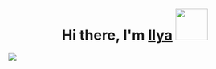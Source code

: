 <h1 align="center">Hi there, I'm <a href="https://vk.com/curiosity_ds" target="_blank">Ilya</a> 
<img src="https://github.com/CuriosityDS/More-gifs/blob/I'm-definitely-a-programmer/1d13abdbefe9ba7af8f0455a90f88b0e.gif" height="64"/></h1>
<a href="https://www.youtube.com/watch?v=1DcgczDzQPk"><img src="https://readme-typing-svg.herokuapp.com?font=Fira+Code&size=25&duration=4000&pause=1000&color=F73318&center=true&vCenter=true&random=false&width=450&height=70&lines=Booooo!+Happy+Halloween!;from+Curiosity"/></a>
